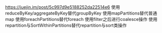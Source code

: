 
https://juejin.im/post/5c997d9e5188252da22514e6
使用reduceByKey/aggregateByKey替代groupByKey
使用mapPartitions替代普通map
使用foreachPartitions替代foreach
使用filter之后进行coalesce操作
使用repartition与SortWithinPartitions替代repartition与sort类操作

